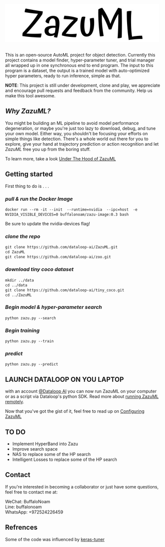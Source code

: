 ![Logo](./images/ZazuML.jpeg)
<br/><br/>   

This is an open-source AutoML project for object detection. Currently this project contains a model finder, hyper-parameter tuner, 
and trial manager all wrapped up in one synchronous end to end program. The input to this program is a dataset, the output is a trained 
model with auto-optimized hyper parameters, ready to run inference, simple as that.

**NOTE**: This project is still under development, clone and play, we appreciate and encourage
pull requests and feedback from the community. Help us make this tool awesome.

## *Why ZazuML?*
You might be building an ML pipeline to avoid model performance degeneration, or maybe you're just too lazy to download, 
debug, and tune your own model. Either way, you shouldn't be focusing your efforts on simple things like detection. There's
a whole world out there for you to explore, give your hand at trajectory prediction or action recognition and let *ZazuML*
free you up from the boring stuff.

To learn more, take a look [Under The Hood of ZazuML](DOCS/UNDERTHEHOOD.md)

## Getting started

First thing to do is . . .  

### *pull & run the Docker Image*
```
docker run --rm -it --init  --runtime=nvidia  --ipc=host  -e NVIDIA_VISIBLE_DEVICES=0 buffalonoam/zazu-image:0.3 bash
```
Be sure to update the nvidia-devices flag!

### *clone the repo*
```
git clone https://github.com/dataloop-ai/ZazuML.git
cd ZazuML
git clone https://github.com/dataloop-ai/zoo.git
```

### *download tiny coco dataset*
```
mkdir ../data
cd ../data
git clone https://github.com/dataloop-ai/tiny_coco.git
cd ../ZazuML
```

### *Begin model & hyper-parameter search*
```
python zazu.py --search
```
### *Begin training*
```
python zazu.py --train
```
### *predict*
```
python zazu.py --predict
```

## LAUNCH DATALOOP ON YOU LAPTOP
with an account [@Dataloop AI](https://dataloop.ai/) you can now run ZazuML on your computer
or as a script via Dataloop's python SDK. Read more about [running ZazuML remotely](DOCS/REMOTEZAZU.md).


Now that you've got the gist of it, feel free to read up on [Configuring ZazuML](DOCS/CONFIGURINGZAZU.md)

## TO DO

- Implement HyperBand into Zazu
- Improve search space
- NAS to replace some of the HP search
- Intelligent Losses to replace some of the HP search

## Contact

If you're interested in becoming a collaborator or just have some questions, feel free to contact me at:

WeChat: BuffaloNoam   
Line: buffalonoam   
WhatsApp: +972524226459   

## Refrences

Some of the code was influenced by [keras-tuner](https://github.com/keras-team/keras-tuner)
